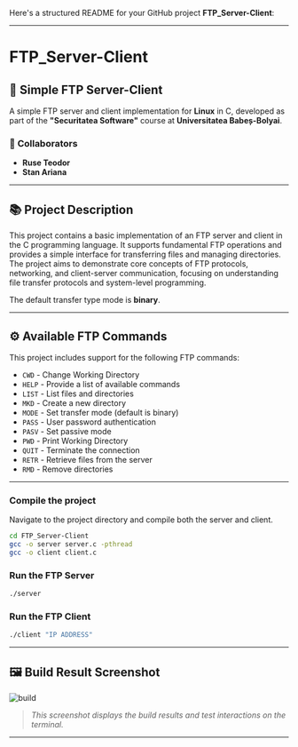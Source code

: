 Here's a structured README for your GitHub project **FTP_Server-Client**:

---

# FTP_Server-Client

## 📁 **Simple FTP Server-Client**  
A simple FTP server and client implementation for **Linux** in C, developed as part of the **"Securitatea Software"** course at **Universitatea Babeș-Bolyai**.

### 📝 **Collaborators**  
- **Ruse Teodor**  
- **Stan Ariana**

---

## 📚 **Project Description**  
This project contains a basic implementation of an FTP server and client in the C programming language. It supports fundamental FTP operations and provides a simple interface for transferring files and managing directories. The project aims to demonstrate core concepts of FTP protocols, networking, and client-server communication, focusing on understanding file transfer protocols and system-level programming.

The default transfer type mode is **binary**.

---

## ⚙️ **Available FTP Commands**  
This project includes support for the following FTP commands:

- `CWD`  - Change Working Directory  
- `HELP`  - Provide a list of available commands  
- `LIST`  - List files and directories  
- `MKD`   - Create a new directory  
- `MODE`  - Set transfer mode (default is binary)  
- `PASS`  - User password authentication  
- `PASV`  - Set passive mode  
- `PWD`   - Print Working Directory  
- `QUIT`  - Terminate the connection  
- `RETR`  - Retrieve files from the server  
- `RMD`   - Remove directories  

---

### Compile the project
Navigate to the project directory and compile both the server and client.

```bash
cd FTP_Server-Client
gcc -o server server.c -pthread
gcc -o client client.c
```

### Run the FTP Server
```bash
./server
```

### Run the FTP Client
```bash
./client "IP ADDRESS"
```

---

## 🖼️ **Build Result Screenshot**  
![build](https://github.com/user-attachments/assets/325c4684-34e6-4a6a-849f-22ba5cbc2059)

> *This screenshot displays the build results and test interactions on the terminal.*

---

